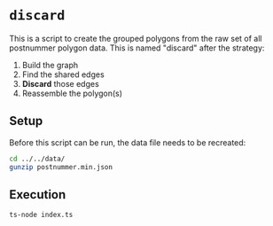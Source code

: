 # `discard`

This is a script to create the grouped polygons from the raw set of all postnummer polygon data.
This is named "discard" after the strategy:

1. Build the graph
2. Find the shared edges
3. **Discard** those edges
4. Reassemble the polygon(s)

## Setup

Before this script can be run, the data file needs to be recreated:

```sh
cd ../../data/
gunzip postnummer.min.json
```

## Execution

```sh
ts-node index.ts
```
